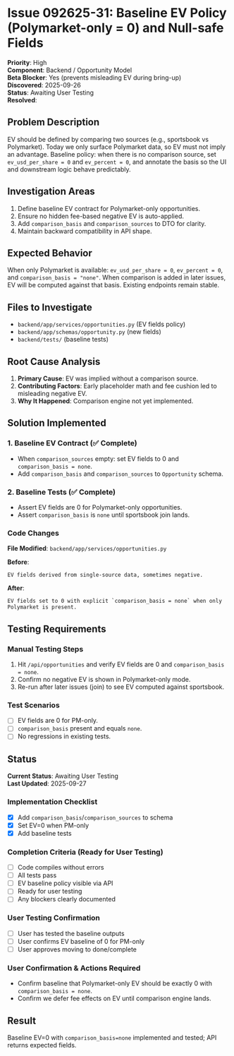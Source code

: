 # Issue 092625-31: Baseline EV Policy (Polymarket-only = 0) and Null-safe Fields

**Priority**: High  
**Component**: Backend / Opportunity Model  
**Beta Blocker**: Yes (prevents misleading EV during bring-up)  
**Discovered**: 2025-09-26  
**Status**: Awaiting User Testing  
**Resolved**: 

## Problem Description

EV should be defined by comparing two sources (e.g., sportsbook vs Polymarket). Today we only surface Polymarket data, so EV must not imply an advantage. Baseline policy: when there is no comparison source, set `ev_usd_per_share = 0` and `ev_percent = 0`, and annotate the basis so the UI and downstream logic behave predictably.

## Investigation Areas

1. Define baseline EV contract for Polymarket-only opportunities.  
2. Ensure no hidden fee-based negative EV is auto-applied.  
3. Add `comparison_basis` and `comparison_sources` to DTO for clarity.  
4. Maintain backward compatibility in API shape.

## Expected Behavior

When only Polymarket is available: `ev_usd_per_share = 0`, `ev_percent = 0`, and `comparison_basis = "none"`. When comparison is added in later issues, EV will be computed against that basis. Existing endpoints remain stable.

## Files to Investigate

- `backend/app/services/opportunities.py` (EV fields policy)  
- `backend/app/schemas/opportunity.py` (new fields)  
- `backend/tests/` (baseline tests)

## Root Cause Analysis

1. **Primary Cause**: EV was implied without a comparison source.  
2. **Contributing Factors**: Early placeholder math and fee cushion led to misleading negative EV.  
3. **Why It Happened**: Comparison engine not yet implemented.

## Solution Implemented

### 1. Baseline EV Contract (✅ Complete)
- When `comparison_sources` empty: set EV fields to 0 and `comparison_basis = none`.  
- Add `comparison_basis` and `comparison_sources` to `Opportunity` schema.

### 2. Baseline Tests (✅ Complete)
- Assert EV fields are 0 for Polymarket-only opportunities.  
- Assert `comparison_basis` is `none` until sportsbook join lands.

### Code Changes

**File Modified**: `backend/app/services/opportunities.py`

**Before**:
```text
EV fields derived from single-source data, sometimes negative.
```

**After**:
```text
EV fields set to 0 with explicit `comparison_basis = none` when only Polymarket is present.
```

## Testing Requirements

### Manual Testing Steps
1. Hit `/api/opportunities` and verify EV fields are 0 and `comparison_basis = none`.  
2. Confirm no negative EV is shown in Polymarket-only mode.  
3. Re-run after later issues (join) to see EV computed against sportsbook.

### Test Scenarios
- [ ] EV fields are 0 for PM-only.  
- [ ] `comparison_basis` present and equals `none`.  
- [ ] No regressions in existing tests.

## Status

**Current Status**: Awaiting User Testing  
**Last Updated**: 2025-09-27

### Implementation Checklist
- [x] Add `comparison_basis`/`comparison_sources` to schema  
- [x] Set EV=0 when PM-only  
- [x] Add baseline tests

### Completion Criteria (Ready for User Testing)
- [ ] Code compiles without errors  
- [ ] All tests pass  
- [ ] EV baseline policy visible via API  
- [ ] Ready for user testing  
- [ ] Any blockers clearly documented

### User Testing Confirmation
- [ ] User has tested the baseline outputs  
- [ ] User confirms EV baseline of 0 for PM-only  
- [ ] User approves moving to done/complete

### User Confirmation & Actions Required
- Confirm baseline that Polymarket-only EV should be exactly 0 with `comparison_basis = none`.  
- Confirm we defer fee effects on EV until comparison engine lands.

## Result

Baseline EV=0 with `comparison_basis=none` implemented and tested; API returns expected fields.
